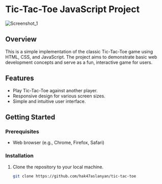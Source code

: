 
# Tic-Tac-Toe JavaScript Project
![Screenshot_1](https://github.com/hak47aslanyan/tic-tac-toe/assets/59994441/41c9795d-8206-4ede-826c-e72529e03bec)
## Overview

This is a simple implementation of the classic Tic-Tac-Toe game using HTML, CSS, and JavaScript. The project aims to demonstrate basic web development concepts and serve as a fun, interactive game for users.

## Features

- Play Tic-Tac-Toe against another player.
- Responsive design for various screen sizes.
- Simple and intuitive user interface.

## Getting Started

### Prerequisites

- Web browser (e.g., Chrome, Firefox, Safari)

### Installation

1. Clone the repository to your local machine.

   ```bash
   git clone https://github.com/hak47aslanyan/tic-tac-toe
